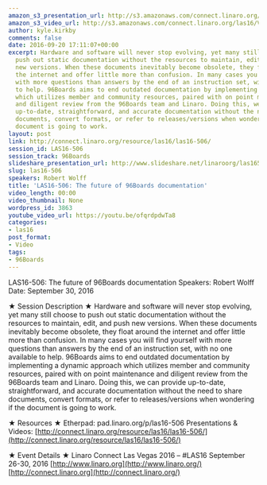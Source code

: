 ```yaml
---
amazon_s3_presentation_url: http://s3.amazonaws.com/connect.linaro.org/las16/Presentations/Friday/LAS16-506%20-%20The%20future%20of%2096Boards%20documentation.pdf
amazon_s3_video_url: http://s3.amazonaws.com/connect.linaro.org/las16/Videos/Friday/LAS16-506%20The%20future%20of%2096Boards%20documentation.mp4
author: kyle.kirkby
comments: false
date: 2016-09-20 17:11:07+00:00
excerpt: Hardware and software will never stop evolving, yet many still choose to
  push out static documentation without the resources to maintain, edit, and push
  new versions. When these documents inevitably become obsolete, they float around
  the internet and offer little more than confusion. In many cases you will find yourself
  with more questions than answers by the end of an instruction set, with no one available
  to help. 96Boards aims to end outdated documentation by implementing a dynamic approach
  which utilizes member and community resources, paired with on point maintenance
  and diligent review from the 96Boards team and Linaro. Doing this, we can provide
  up-to-date, straightforward, and accurate documentation without the need to share
  documents, convert formats, or refer to releases/versions when wondering if the
  document is going to work.
layout: post
link: http://connect.linaro.org/resource/las16/las16-506/
session_id: LAS16-506
session_track: 96Boards
slideshare_presentation_url: http://www.slideshare.net/linaroorg/las16506-the-future-of-96boards-documentation
slug: las16-506
speakers: Robert Wolff
title: 'LAS16-506: The future of 96Boards documentation'
video_length: 00:00
video_thumbnail: None
wordpress_id: 3863
youtube_video_url: https://youtu.be/ofqrdpdwTa8
categories:
- las16
post_format:
- Video
tags:
- 96Boards
---
```


LAS16-506: The future of 96Boards documentation
Speakers: Robert Wolff
Date: September 30, 2016

★ Session Description ★
Hardware and software will never stop evolving, yet many still choose to push out static documentation without the resources to maintain, edit, and push new versions. When these documents inevitably become obsolete, they float around the internet and offer little more than confusion. In many cases you will find yourself with more questions than answers by the end of an instruction set, with no one available to help. 96Boards aims to end outdated documentation by implementing a dynamic approach which utilizes member and community resources, paired with on point maintenance and diligent review from the 96Boards team and Linaro. Doing this, we can provide up-to-date, straightforward, and accurate documentation without the need to share documents, convert formats, or refer to releases/versions when wondering if the document is going to work.

★ Resources ★
Etherpad: pad.linaro.org/p/las16-506
Presentations & Videos: [http://connect.linaro.org/resource/las16/las16-506/](http://connect.linaro.org/resource/las16/las16-506/)

★ Event Details ★
Linaro Connect Las Vegas 2016 – #LAS16
September 26-30, 2016
[http://www.linaro.org](http://www.linaro.org/)
[http://connect.linaro.org](http://connect.linaro.org/)
